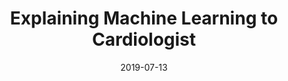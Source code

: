 ---
title: "Explaining Machine Learning to Cardiologist"
collection: talks
type: "Conference Talk"
permalink: /talks/2019-07-13-talk-2
venue: "The Conference of Cardiology-Geriatric, Thong Nhat Hospital"
date: 2019-07-13
location: "Ho Chi Minh City, Vietnam"
---